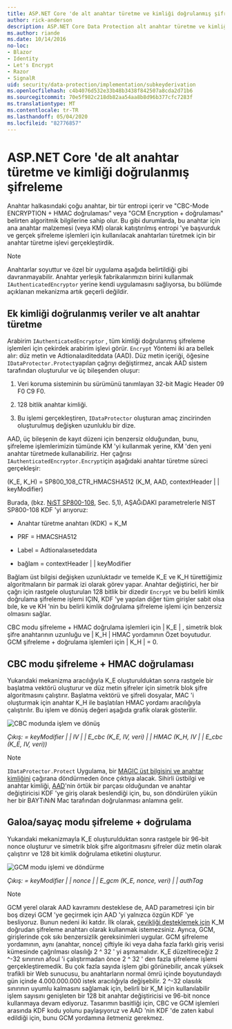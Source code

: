 ```yaml
---
title: ASP.NET Core 'de alt anahtar türetme ve kimliği doğrulanmış şifreleme
author: rick-anderson
description: ASP.NET Core Data Protection alt anahtar türetme ve kimliği doğrulanmış şifrelemenin uygulama ayrıntılarını öğrenin.
ms.author: riande
ms.date: 10/14/2016
no-loc:
- Blazor
- Identity
- Let's Encrypt
- Razor
- SignalR
uid: security/data-protection/implementation/subkeyderivation
ms.openlocfilehash: c4b4076d532e33b48b3438f842507a8cda2d71b6
ms.sourcegitcommit: 70e5f982c218db82aa54aa8b8d96b377cfc7283f
ms.translationtype: MT
ms.contentlocale: tr-TR
ms.lasthandoff: 05/04/2020
ms.locfileid: "82776857"
---
```

# <a name="subkey-derivation-and-authenticated-encryption-in-aspnet-core"></a>ASP.NET Core 'de alt anahtar türetme ve kimliği doğrulanmış şifreleme

<a name="data-protection-implementation-subkey-derivation"></a>

Anahtar halkasındaki çoğu anahtar, bir tür entropi içerir ve "CBC-Mode ENCRYPTION + HMAC doğrulaması" veya "GCM Encryption + doğrulaması" belirten algoritmik bilgilerine sahip olur. Bu gibi durumlarda, bu anahtar için ana anahtar malzemesi (veya KM) olarak katıştırılmış entropi 'ye başvurduk ve gerçek şifreleme işlemleri için kullanılacak anahtarları türetmek için bir anahtar türetme işlevi gerçekleştirdik.

> [!NOTE]
> Anahtarlar soyuttur ve özel bir uygulama aşağıda belirtildiği gibi davranmayabilir. Anahtar yerleşik fabrikalarımızın birini kullanmak `IAuthenticatedEncryptor` yerine kendi uygulamasını sağlıyorsa, bu bölümde açıklanan mekanizma artık geçerli değildir.

<a name="data-protection-implementation-subkey-derivation-aad"></a>

## <a name="additional-authenticated-data-and-subkey-derivation"></a>Ek kimliği doğrulanmış veriler ve alt anahtar türetme

Arabirim `IAuthenticatedEncryptor` , tüm kimliği doğrulanmış şifreleme işlemleri için çekirdek arabirim işlevi görür. `Encrypt` Yöntemi iki ara bellek alır: düz metin ve Adtionalaıditeddata (AAD). Düz metin içeriği, öğesine `IDataProtector.Protect`yapılan çağrıyı değiştirmez, ancak AAD sistem tarafından oluşturulur ve üç bileşenden oluşur:

1. Veri koruma sisteminin bu sürümünü tanımlayan 32-bit Magic Header 09 F0 C9 F0.

2. 128 bitlik anahtar kimliği.

3. Bu işlemi gerçekleştiren, `IDataProtector` oluşturan amaç zincirinden oluşturulmuş değişken uzunluklu bir dize.

AAD, üç bileşenin de kayıt düzeni için benzersiz olduğundan, bunu, şifreleme işlemlerimizin tümünde KM 'yi kullanmak yerine, KM 'den yeni anahtar türetmede kullanabiliriz. Her çağrısı `IAuthenticatedEncryptor.Encrypt`için aşağıdaki anahtar türetme süreci gerçekleşir:

(K_E, K_H) = SP800_108_CTR_HMACSHA512 (K_M, AAD, contextHeader | | keyModifier)

Burada, (bkz. [NıST SP800-108](https://nvlpubs.nist.gov/nistpubs/Legacy/SP/nistspecialpublication800-108.pdf), Sec. 5,1), AŞAĞıDAKI parametrelerle NIST SP800-108 KDF 'yi arıyoruz:

* Anahtar türetme anahtarı (KDK) = K_M

* PRF = HMACSHA512

* Label = Adtionalaıseteddata

* bağlam = contextHeader | | keyModifier

Bağlam üst bilgisi değişken uzunluktadır ve temelde K_E ve K_H türettiğimiz algoritmaların bir parmak izi olarak görev yapar. Anahtar değiştirici, her bir çağrı için rastgele oluşturulan 128 bitlik bir dizedir `Encrypt` ve bu belirli kimlik doğrulama şifreleme işlemi IÇIN, KDF 'ye yapılan diğer tüm girişler sabit olsa bıle, ke ve KH 'nin bu belirli kimlik doğrulama şifreleme işlemi için benzersiz olmasını sağlar.

CBC modu şifreleme + HMAC doğrulama işlemleri için | K_E | , simetrik blok şifre anahtarının uzunluğu ve | K_H | HMAC yordamının Özet boyutudur. GCM şifreleme + doğrulama işlemleri için | K_H | = 0.

## <a name="cbc-mode-encryption--hmac-validation"></a>CBC modu şifreleme + HMAC doğrulaması

Yukarıdaki mekanizma aracılığıyla K_E oluşturulduktan sonra rastgele bir başlatma vektörü oluşturur ve düz metin şifreler için simetrik blok şifre algoritmasını çalıştırır. Başlatma vektörü ve şifreli dosyalar, MAC 'i oluşturmak için anahtar K_H ile başlatılan HMAC yordamı aracılığıyla çalıştırılır. Bu işlem ve dönüş değeri aşağıda grafik olarak gösterilir.

![CBC modunda işlem ve dönüş](subkeyderivation/_static/cbcprocess.png)

*Çıkış: = keyModifier | | IV | | E_cbc (K_E, IV, veri) | | HMAC (K_H, IV | | E_cbc (K_E, IV, veri))*

> [!NOTE]
> `IDataProtector.Protect` Uygulama, bir [MAGIC üst bilgisini ve anahtar kimliğini](xref:security/data-protection/implementation/authenticated-encryption-details) çağırana döndürmeden önce çıktıya alacak. Sihirli üstbilgi ve anahtar kimliği, [AAD](xref:security/data-protection/implementation/subkeyderivation#data-protection-implementation-subkey-derivation-aad)'nin örtük bir parçası olduğundan ve anahtar değiştiricisi KDF 'ye giriş olarak beslendiği için, bu, son döndürülen yükün her bir BAYTıNıN Mac tarafından doğrulanması anlamına gelir.

## <a name="galoiscounter-mode-encryption--validation"></a>Galoa/sayaç modu şifreleme + doğrulama

Yukarıdaki mekanizmayla K_E oluşturulduktan sonra rastgele bir 96-bit nonce oluşturur ve simetrik blok şifre algoritmasını şifreler düz metin olarak çalıştırır ve 128 bit kimlik doğrulama etiketini oluşturur.

![GCM modu işlemi ve döndürme](subkeyderivation/_static/galoisprocess.png)

*Çıkış: = keyModifier | | nonce | | E_gcm (K_E, nonce, veri) | | authTag*

> [!NOTE]
> GCM yerel olarak AAD kavramını desteklese de, AAD parametresi için bir boş dizeyi GCM 'ye geçirmek için AAD 'yi yalnızca özgün KDF 'ye besliyoruz. Bunun nedeni iki katdır. İlk olarak, [çevikliği desteklemek için](xref:security/data-protection/implementation/context-headers#data-protection-implementation-context-headers) K_M doğrudan şifreleme anahtarı olarak kullanmak istemezsiniz. Ayrıca, GCM, girişlerinde çok sıkı benzersizlik gereksinimleri uygular. GCM şifreleme yordamının, aynı (anahtar, nonce) çiftiyle iki veya daha fazla farklı giriş verisi kümesinde çağrılması olasılığı 2 ^ 32 ' yi aşmamalıdır. K_E düzeltireceğiz 2 ^-32 sınırının afoul 'i çalıştırmadan önce 2 ^ 32 ' den fazla şifreleme işlemi gerçekleştiremedik. Bu çok fazla sayıda işlem gibi görünebilir, ancak yüksek trafikli bir Web sunucusu, bu anahtarların normal ömrü içinde boyutundaydı gün içinde 4.000.000.000 istek aracılığıyla değişebilir. 2 ^-32 olasılık sınırının uyumlu kalmasını sağlamak için, belirli bir K_M için kullanılabilir işlem sayısını genişleten bir 128 bit anahtar değiştiricisi ve 96-bit nonce kullanmaya devam ediyoruz. Tasarımın basitliği için, CBC ve GCM işlemleri arasında KDF kodu yolunu paylaşıyoruz ve AAD 'nin KDF 'de zaten kabul edildiği için, bunu GCM yordamına iletmeniz gerekmez.
